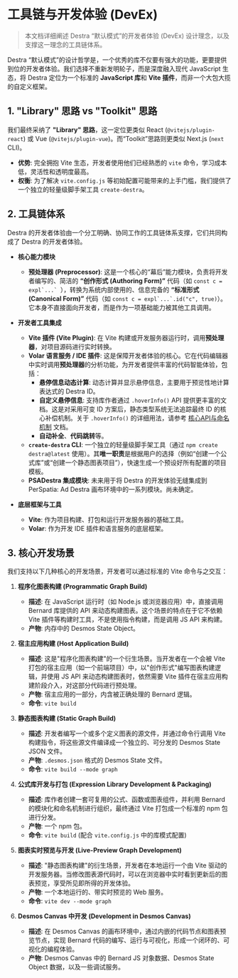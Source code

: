 # 工具链与开发体验 (DevEx)

> 本文档详细阐述 Destra “默认模式”的开发者体验 (DevEx) 设计理念，以及支撑这一理念的工具链体系。

Destra “默认模式”的设计哲学是，一个优秀的库不仅要有强大的功能，更要提供到位的开发者体验。我们选择不重新发明轮子，而是深度融入现代 JavaScript 生态，将 Destra 定位为一个标准的 **JavaScript 库**和 **Vite 插件**，而非一个大包大揽的自定义框架。

## 1. "Library" 思路 vs "Toolkit" 思路

我们最终采纳了 **"Library" 思路**，这一定位更类似 React (`@vitejs/plugin-react`) 或 Vue (`@vitejs/plugin-vue`)。而“Toolkit”思路则更类似 Next.js (`next` CLI)。

-   **优势**: 完全拥抱 Vite 生态，开发者使用他们已经熟悉的 `vite` 命令，学习成本低，灵活性和透明度最高。
-   **权衡**: 为了解决 `vite.config.js` 等初始配置可能带来的上手门槛，我们提供了一个独立的轻量级脚手架工具 `create-destra`。

## 2. 工具链体系

Destra 的开发者体验由一个分工明确、协同工作的工具链体系支撑，它们共同构成了 Destra 的开发者体验。

*   **核心能力模块**
    *   **预处理器 (Preprocessor)**: 这是一个核心的“幕后”能力模块，负责将开发者编写的、简洁的 **“创作形式 (Authoring Form)”** 代码（如 ``const c = expl`...` ``），转换为系统内部使用的、信息完备的 **“标准形式 (Canonical Form)”** 代码（如 ``const c = expl`...`.id("c", true)``）。它本身不直接面向开发者，而是作为一项基础能力被其他工具调用。

*   **开发者工具集成**
    *   **Vite 插件 (Vite Plugin)**: 在 Vite 构建或开发服务器运行时，调用**预处理器**，对项目源码进行实时转换。
    *   **Volar 语言服务 / IDE 插件**: 这是保障开发者体验的核心。它在代码编辑器中实时调用**预处理器**的分析功能，为开发者提供丰富的代码智能体验，包括：
        *   **悬停信息动态计算**: 动态计算并显示悬停信息，主要用于预览性地计算表达式的 Destra ID。
        *   **自定义悬停信息**: 支持库作者通过 `.hoverInfo()` API 提供更丰富的文档。这是对采用可变 ID 方案后，静态类型系统无法追踪最终 ID 的核心补偿机制。关于 `.hoverInfo()` 的详细用法，请参考 [核心API与命名机制](./核心API与命名机制.md) 文档。
        *   **自动补全**、**代码跳转**等。
    *   **`create-destra` CLI**: 一个独立的轻量级脚手架工具（通过 `npm create destra@latest` 使用）。其**唯一职责**是根据用户的选择（例如“创建一个公式库”或“创建一个静态图表项目”），快速生成一个预设好所有配置的项目模板。
    *   **PSADestra 集成模块**: 未来用于将 Destra 的开发体验无缝集成到 PerSpatia: Ad Destra 画布环境中的一系列模块。尚未确定。

*   **底层框架与工具**
    *   **Vite**: 作为项目构建、打包和运行开发服务器的基础工具。
    *   **Volar**: 作为开发 IDE 插件和语言服务的底层框架。

## 3. 核心开发场景

我们支持以下几种核心的开发场景，开发者可以通过标准的 Vite 命令与之交互：

1.  **程序化图表构建 (Programmatic Graph Build)**
    *   **描述**: 在 JavaScript 运行时（如 Node.js 或浏览器应用）中，直接调用 Bernard 库提供的 API 来动态构建图表。这个场景的特点在于它不依赖 Vite 插件等构建时工具，不是使用指令构建，而是调用 JS API 来构建。
    *   **产物**: 内存中的 Desmos State Object。

2.  **宿主应用构建 (Host Application Build)**
    *   **描述**: 这是"程序化图表构建"的一个衍生场景。当开发者在一个会被 Vite 打包的宿主应用（如一个前端项目）中，以"创作形式"编写图表构建逻辑，并使用 JS API 来动态构建图表时，依然需要 Vite 插件在宿主应用构建阶段介入，对这部分代码进行预处理。
    *   **产物**: 宿主应用的一部分，内含被正确处理的 Bernard 逻辑。
    *   **命令**: `vite build`

3.  **静态图表构建 (Static Graph Build)**
    *   **描述**: 开发者编写一个或多个定义图表的源文件，并通过命令行调用 Vite 构建指令，将这些源文件编译成一个独立的、可分发的 Desmos State JSON 文件。
    *   **产物**: `.desmos.json` 格式的 Desmos State 文件。
    *   **命令**: `vite build --mode graph`

4.  **公式库开发与打包 (Expression Library Development & Packaging)**
    *   **描述**: 库作者创建一套可复用的公式、函数或图表组件，并利用 Bernard 的模块化和命名机制进行组织，最终通过 Vite 打包成一个标准的 npm 包进行分发。
    *   **产物**: 一个 npm 包。
    *   **命令**: `vite build` (配合 `vite.config.js` 中的库模式配置)

5.  **图表实时预览与开发 (Live-Preview Graph Development)**
    *   **描述**: "静态图表构建"的衍生场景，开发者在本地运行一个由 Vite 驱动的开发服务器。当修改图表源代码时，可以在浏览器中实时看到更新后的图表预览，享受所见即所得的开发体验。
    *   **产物**: 一个本地运行的、带实时预览的 Web 服务。
    *   **命令**: `vite dev --mode graph`

6.  **Desmos Canvas 中开发 (Development in Desmos Canvas)**
    *   **描述**: 在 Desmos Canvas 的画布环境中，通过内嵌的代码节点和图表预览节点，实现 Bernard 代码的编写、运行与可视化，形成一个闭环的、可视化的编程体验。
    *   **产物**: Desmos Canvas 中的 Bernard JS 对象数据、Desmos State Object 数据，以及一些调试服务。
